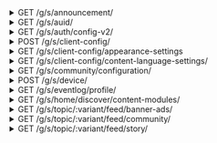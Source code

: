 <details>
<summary>GET /g/s/announcement/</summary>
GET the current announcement. This is actually just info about a bunch of communities and public chats

__query strings__

|name|description|required|
| - | - | - |
|start|paginated data index offset. Difference to|False|
|size|max number of items to get for paginated requests|False|
|language|Content language to be returned|False|

__headers__

|name|description|required|
| - | - | - |
|NDCDEVICEID|The device id generated by the app. See|True|
|NDC-MSG-SIG|Message signature (?) generated by the app|False|
|SMDEVICEID|I don't know, seems to be a non-string hex number|False|
|AUID|The auid (UUIDv4) generated on amino servers for this client, retrieved with GET /g/s/auid|False|

__responses__

- 200 - Info Retrieved
Info Retrieved

Announcement blogs and threads were retrieved

```JSON
{
    "communityInfoMapping": {
        "<ndcId>": "{...}           <Community object>"
    },
    "paging": "{...}                <Paging info>",
    "playlistInThreadList": {
        "<->": "                    <Info about videos playing in chat threads>",
        "<UUIDv4 thread id>": {
            "currentItemIndex": "14 <Playlist length>",
            "currentItemStatus": "2 <Likely playlist current index>",
            "items": [
                "{...}              <Youtube video object>"
            ]
        }
    },
    "threadList": [
        "{...}                      <Chat thread object>"
    ],
    "userInfoInThread": {
        "<->": "                    <Info about users in chat threads>",
        "<UUIDv4 thread id>": {
            "userProfileCount": 2,
            "userProfileList": [
                "{...}              <User object>"
            ]
        }
    }
}
```

- 200:0 - api:ok
api:ok

The request was successful. This is not a separate response, but included in every 200 response's json

```JSON
{
    "api:message": "OK",
    "api:timestamp": "2020-01-22T23:49:13Z  <API timestamp>",
    "api:statuscode": "0                    <Statuscode 0 is ok>",
    "api:duration": "0.010s                 <Processing time>"
}
```

- 400:104 - Missing NDCDEVICEID
Missing NDCDEVICEID

The NDCDEVICEID header was not included, or did not compute on amino servers

```JSON
{
    "api:message": "Invalid Request. Please update to the latest version. If the problem continues, please contact us.",
    "api:timestamp": "2020-01-22T22:11:28Z  <API timestamp>",
    "api:statuscode": "104                  <Statuscode 104 represents a bad NDCDEVICEID header>",
    "api:duration": "0.000s                 <Processing time>"
}
```


</details>


<details>
<summary>GET /g/s/auid/</summary>
GET an auid for this device

__query strings__

|name|description|required|
| - | - | - |
|deviceId|Same as NDCDEVICEID|True|

__headers__

|name|description|required|
| - | - | - |
|NDCDEVICEID|The device id generated by the app. See|True|
|NDC-MSG-SIG|Message signature (?) generated by the app|False|
|SMDEVICEID|I don't know, seems to be a non-string hex number|False|
|AUID|The auid (UUIDv4) generated on amino servers for this client, retrieved with GET /g/s/auid|False|

__responses__

- 200 - auid Generated
auid Generated

An auid was generated and returned by the server. It may now be used in request headers

```JSON
{
    "auid": "...    <UUIDv4>"
}
```

- 200:0 - api:ok
api:ok

The request was successful. This is not a separate response, but included in every 200 response's json

```JSON
{
    "api:message": "OK",
    "api:timestamp": "2020-01-22T23:49:13Z  <API timestamp>",
    "api:statuscode": "0                    <Statuscode 0 is ok>",
    "api:duration": "0.010s                 <Processing time>"
}
```

- 400:104 - Missing NDCDEVICEID
Missing NDCDEVICEID

The NDCDEVICEID header was not included, or did not compute on amino servers

```JSON
{
    "api:message": "Invalid Request. Please update to the latest version. If the problem continues, please contact us.",
    "api:timestamp": "2020-01-22T22:11:28Z  <API timestamp>",
    "api:statuscode": "104                  <Statuscode 104 represents a bad NDCDEVICEID header>",
    "api:duration": "0.000s                 <Processing time>"
}
```


</details>


<details>
<summary>GET /g/s/auth/config-v2/</summary>
GET auth config data (unknown use)

__headers__

|name|description|required|
| - | - | - |
|NDCDEVICEID|The device id generated by the app. See|True|
|NDC-MSG-SIG|Message signature (?) generated by the app|False|
|SMDEVICEID|I don't know, seems to be a non-string hex number|False|
|AUID|The auid (UUIDv4) generated on amino servers for this client, retrieved with GET /g/s/auid|False|

__responses__

- 200 - Config Recieved
Config Recieved

Data with an unknown purpose is recieved

```JSON
{
    "mobileSignUpProviderList": [
        8
    ]
}
```

- 200:0 - api:ok
api:ok

The request was successful. This is not a separate response, but included in every 200 response's json

```JSON
{
    "api:message": "OK",
    "api:timestamp": "2020-01-22T23:49:13Z  <API timestamp>",
    "api:statuscode": "0                    <Statuscode 0 is ok>",
    "api:duration": "0.010s                 <Processing time>"
}
```

- 400:104 - Missing NDCDEVICEID
Missing NDCDEVICEID

The NDCDEVICEID header was not included, or did not compute on amino servers

```JSON
{
    "api:message": "Invalid Request. Please update to the latest version. If the problem continues, please contact us.",
    "api:timestamp": "2020-01-22T22:11:28Z  <API timestamp>",
    "api:statuscode": "104                  <Statuscode 104 represents a bad NDCDEVICEID header>",
    "api:duration": "0.000s                 <Processing time>"
}
```


</details>


<details>
<summary>POST /g/s/client-config/</summary>
POST device information for configuration. Likely related to analytics / telemetry

__headers__

|name|description|required|
| - | - | - |
|NDCDEVICEID|The device id generated by the app. See|True|
|NDC-MSG-SIG|Message signature (?) generated by the app|False|
|SMDEVICEID|I don't know, seems to be a non-string hex number|False|
|AUID|The auid (UUIDv4) generated on amino servers for this client, retrieved with GET /g/s/auid|False|

```JSON
{
    "packageName": "com.narvii.amino.master <android app package?>",
    "versionCode": "00000                   <likely app version, also sent in user-agent header next to package name>",
    "androidAPI": "21                       <Android api version. This example is 21, or android 5.0>",
    "model": "SCH-R530U                     <Phone device model. This example is a US Cellular Galaxy S3>",
    "device": "d2usc                        <Another way to identify the phone model>",
    "timestamp": "1579580222209             <request time in ms>"
}
```

__responses__

- 200 - Client Configured
Client Configured

The client config was accepted

```JSON
{
    "clientConfig": {
        "<->": "<Unknown, was empty in api calls made by my client>"
    }
}
```

- 200:0 - api:ok
api:ok

The request was successful. This is not a separate response, but included in every 200 response's json

```JSON
{
    "api:message": "OK",
    "api:timestamp": "2020-01-22T23:49:13Z  <API timestamp>",
    "api:statuscode": "0                    <Statuscode 0 is ok>",
    "api:duration": "0.010s                 <Processing time>"
}
```

- 400:104 - Missing NDCDEVICEID
Missing NDCDEVICEID

The NDCDEVICEID header was not included, or did not compute on amino servers

```JSON
{
    "api:message": "Invalid Request. Please update to the latest version. If the problem continues, please contact us.",
    "api:timestamp": "2020-01-22T22:11:28Z  <API timestamp>",
    "api:statuscode": "104                  <Statuscode 104 represents a bad NDCDEVICEID header>",
    "api:duration": "0.000s                 <Processing time>"
}
```


</details>


<details>
<summary>GET /g/s/client-config/appearance-settings</summary>
GET the app appearance settings

__headers__

|name|description|required|
| - | - | - |
|NDCDEVICEID|The device id generated by the app. See|True|
|NDC-MSG-SIG|Message signature (?) generated by the app|False|
|SMDEVICEID|I don't know, seems to be a non-string hex number|False|
|AUID|The auid (UUIDv4) generated on amino servers for this client, retrieved with GET /g/s/auid|False|

__responses__

- 200 - Appearance Settings
Appearance Settings

The appearance objects to use was retrieved

```JSON
{
    "backgroundMediaList": [
        [
            "100    <Media, always 100?>",
            "...    <URL to an image>",
            "null   <unknown purpose>"
        ]
    ]
}
```

- 200:0 - api:ok
api:ok

The request was successful. This is not a separate response, but included in every 200 response's json

```JSON
{
    "api:message": "OK",
    "api:timestamp": "2020-01-22T23:49:13Z  <API timestamp>",
    "api:statuscode": "0                    <Statuscode 0 is ok>",
    "api:duration": "0.010s                 <Processing time>"
}
```

- 400:104 - Missing NDCDEVICEID
Missing NDCDEVICEID

The NDCDEVICEID header was not included, or did not compute on amino servers

```JSON
{
    "api:message": "Invalid Request. Please update to the latest version. If the problem continues, please contact us.",
    "api:timestamp": "2020-01-22T22:11:28Z  <API timestamp>",
    "api:statuscode": "104                  <Statuscode 104 represents a bad NDCDEVICEID header>",
    "api:duration": "0.000s                 <Processing time>"
}
```


</details>


<details>
<summary>GET /g/s/client-config/content-language-settings/</summary>
GET the app content language settings

__headers__

|name|description|required|
| - | - | - |
|NDCDEVICEID|The device id generated by the app. See|True|
|NDC-MSG-SIG|Message signature (?) generated by the app|False|
|SMDEVICEID|I don't know, seems to be a non-string hex number|False|
|AUID|The auid (UUIDv4) generated on amino servers for this client, retrieved with GET /g/s/auid|False|

__responses__

- 200 - Language Settings
Language Settings

The language settings were retrieved

```JSON
{
    "contentLanguageSettings": {
        "language": "en     <The language preference>"
    }
}
```

- 200:0 - api:ok
api:ok

The request was successful. This is not a separate response, but included in every 200 response's json

```JSON
{
    "api:message": "OK",
    "api:timestamp": "2020-01-22T23:49:13Z  <API timestamp>",
    "api:statuscode": "0                    <Statuscode 0 is ok>",
    "api:duration": "0.010s                 <Processing time>"
}
```

- 400:104 - Missing NDCDEVICEID
Missing NDCDEVICEID

The NDCDEVICEID header was not included, or did not compute on amino servers

```JSON
{
    "api:message": "Invalid Request. Please update to the latest version. If the problem continues, please contact us.",
    "api:timestamp": "2020-01-22T22:11:28Z  <API timestamp>",
    "api:statuscode": "104                  <Statuscode 104 represents a bad NDCDEVICEID header>",
    "api:duration": "0.000s                 <Processing time>"
}
```


</details>


<details>
<summary>GET /g/s/community/configuration/</summary>
GET community config info

__headers__

|name|description|required|
| - | - | - |
|NDCDEVICEID|The device id generated by the app. See|True|
|NDC-MSG-SIG|Message signature (?) generated by the app|False|
|SMDEVICEID|I don't know, seems to be a non-string hex number|False|
|AUID|The auid (UUIDv4) generated on amino servers for this client, retrieved with GET /g/s/auid|False|

__responses__

- 200 - Community Config
Community Config

Community config was retrieved

```JSON
{
    "configuration": {
        "appearance": {},
        "page": {},
        "module": {
            "post": {
                "enabled": true,
                "postType": {
                    "screeningRoom": {
                        "privilege": {
                            "type": "5          <Unknown use>",
                            "minLevel": "100    <Unknown use>"
                        },
                        "enabled": true
                    },
                    "story": "{...}             <Same privilege format",
                    "liveMode": "{...}          <Same privilege format",
                    "publicChatRooms": "{...}   <Same privilege format"
                }
            },
            "chat": {
                "enabled": true,
                "spamProtectionEnabled": true,
                "avChat": {
                    "screeningRoomEnabled": true,
                    "audioEnabled": "true       <Probably in-chat voice>",
                    "videoEnabled": "false      <Probably in-chat video>",
                    "audio2Enabled": "true      <Probably in-chat voice>"
                },
                "publicChat": "{...}            <Same privilege format>"
            }
        },
        "general": {
            "videoUploadPolicy": 1
        }
    }
}
```

- 200:0 - api:ok
api:ok

The request was successful. This is not a separate response, but included in every 200 response's json

```JSON
{
    "api:message": "OK",
    "api:timestamp": "2020-01-22T23:49:13Z  <API timestamp>",
    "api:statuscode": "0                    <Statuscode 0 is ok>",
    "api:duration": "0.010s                 <Processing time>"
}
```

- 400:104 - Missing NDCDEVICEID
Missing NDCDEVICEID

The NDCDEVICEID header was not included, or did not compute on amino servers

```JSON
{
    "api:message": "Invalid Request. Please update to the latest version. If the problem continues, please contact us.",
    "api:timestamp": "2020-01-22T22:11:28Z  <API timestamp>",
    "api:statuscode": "104                  <Statuscode 104 represents a bad NDCDEVICEID header>",
    "api:duration": "0.000s                 <Processing time>"
}
```


</details>


<details>
<summary>POST /g/s/device/</summary>
POST a device configuration

__headers__

|name|description|required|
| - | - | - |
|NDCDEVICEID|The device id generated by the app. See|True|
|NDC-MSG-SIG|Message signature (?) generated by the app|False|
|SMDEVICEID|I don't know, seems to be a non-string hex number|False|
|AUID|The auid (UUIDv4) generated on amino servers for this client, retrieved with GET /g/s/auid|False|

```JSON
{
    "deviceID": "...                        <device id generated by the app>",
    "bundleID": "com.narvii.amino.master    <android app package?>",
    "clientType": "100                      <always 100>",
    "timezone": "-300                       <timezone number code>",
    "systemPushEnabled": "true              <true by default on new install>",
    "locale": "en_US                        <locale string>",
    "deviceToken": "...                     <device token generated by the app>",
    "deviceTokenType": "1                   <always 1?>",
    "timestamp": "1579580530965             <request time in ms>"
}
```

__responses__

- 200 - Device Configured
Device Configured

The device config was accepted

```JSON
{
    "devOptions": "null     <?>"
}
```

- 200:0 - api:ok
api:ok

The request was successful. This is not a separate response, but included in every 200 response's json

```JSON
{
    "api:message": "OK",
    "api:timestamp": "2020-01-22T23:49:13Z  <API timestamp>",
    "api:statuscode": "0                    <Statuscode 0 is ok>",
    "api:duration": "0.010s                 <Processing time>"
}
```

- 400:104 - Missing NDCDEVICEID
Missing NDCDEVICEID

The NDCDEVICEID header was not included, or did not compute on amino servers

```JSON
{
    "api:message": "Invalid Request. Please update to the latest version. If the problem continues, please contact us.",
    "api:timestamp": "2020-01-22T22:11:28Z  <API timestamp>",
    "api:statuscode": "104                  <Statuscode 104 represents a bad NDCDEVICEID header>",
    "api:duration": "0.000s                 <Processing time>"
}
```


</details>


<details>
<summary>GET /g/s/eventlog/profile/</summary>
GET the eventlog for the current profile (appears to be device profile by auid, not necessarily amino profile)

__query strings__

|name|description|required|
| - | - | - |
|language|language code used, example being `en`. Affects experiments|False|

__headers__

|name|description|required|
| - | - | - |
|NDCDEVICEID|The device id generated by the app. See|True|
|NDC-MSG-SIG|Message signature (?) generated by the app|False|
|SMDEVICEID|I don't know, seems to be a non-string hex number|False|
|AUID|The auid (UUIDv4) generated on amino servers for this client, retrieved with GET /g/s/auid|False|

__responses__

- 200 - Eventlog Retrieved
Eventlog Retrieved

The eventlog for this device profile. This data appears to be related to AB experiments

```JSON
{
    "globalStrategyInfo": "{...}        <json string literal with unknown meaning>",
    "uid": "None                        <Unknown. Probably another UUIDv4>",
    "contentLanguage": "en              <Primary app language>",
    "signUpStrategy": "2                <Signup method. Variants unknown>",
    "landingOption": "4                 <Landing option. Variants unknown>",
    "interestPickerStyle": "3           <Style for the interest picker. Variants unknown>",
    "auid": "...                        <This device's auid>",
    "needTriggerInterestPicker": "true  <unknown meaning>",
    "participatedExperiments": {
        "userVectorCommunitySimilarityChannel": 1,
        "retentionSrPush": 2,
        "landingOptionExp": 2,
        "communitySearchExp": 2,
        "communitySearchRerankExp": 1,
        "<->": "                        <various AB experiment values>"
    }
}
```

- 200:0 - api:ok
api:ok

The request was successful. This is not a separate response, but included in every 200 response's json

```JSON
{
    "api:message": "OK",
    "api:timestamp": "2020-01-22T23:49:13Z  <API timestamp>",
    "api:statuscode": "0                    <Statuscode 0 is ok>",
    "api:duration": "0.010s                 <Processing time>"
}
```

- 400:104 - Missing NDCDEVICEID
Missing NDCDEVICEID

The NDCDEVICEID header was not included, or did not compute on amino servers

```JSON
{
    "api:message": "Invalid Request. Please update to the latest version. If the problem continues, please contact us.",
    "api:timestamp": "2020-01-22T22:11:28Z  <API timestamp>",
    "api:statuscode": "104                  <Statuscode 104 represents a bad NDCDEVICEID header>",
    "api:duration": "0.000s                 <Processing time>"
}
```


</details>


<details>
<summary>GET /g/s/home/discover/content-modules/</summary>
GET content modules for homepage discovery. This includes community info, stories, ads, ect

__query strings__

|name|description|required|
| - | - | - |
|v|Likely a verson number. Changing to numbers or strings, or omission, seems to have no effect|False|

__headers__

|name|description|required|
| - | - | - |
|NDCDEVICEID|The device id generated by the app. See|True|
|NDC-MSG-SIG|Message signature (?) generated by the app|False|
|SMDEVICEID|I don't know, seems to be a non-string hex number|False|
|AUID|The auid (UUIDv4) generated on amino servers for this client, retrieved with GET /g/s/auid|False|

__responses__

- 200 - Content Modules
Content Modules

discovery content modules were retrieved

```JSON
{
    "contentModuleList": [
        {
            "-": "community cards",
            "contentObjectType": "16                <Unknown, probably content type id>",
            "contentPoolId": "en                    <Unknown, probably content language>",
            "contentVariety": "1                    <Unknown, appears to be related to dataUrl path>",
            "createdTime": "2019-12-31T08:38:32Z    <Likely content created at>",
            "customizable": "false                  <Amino stuff seems to be false, ads seem true>",
            "dataUrl": "/topic/0/feed/community?... <URL to this content, see GET /g/s/topic/0/feed...>",
            "displayName": "Recommended Communities <Name to put on the header of this section",
            "ext": {
                "<->": "                            <Ads seem to have field `adUnitId`>"
            },
            "extensions": "null                     <Always seems to be null>",
            "isVirtual": "false                     <Only discover topics button seems to be true>",
            "moduleId": "...                        <UUIDv4 of this item>",
            "moduleName": "Recommended Communities  <Name of this module>",
            "moduleType": "RecommendedCommunities   <Type of this module. Related to contentObjectType?>",
            "status": "0                            <Appears to always be zero>",
            "style": "GeneralCommunityCard          <Style of this item>",
            "topicLocked": "false                   <Unknown use of `locked` in this context",
            "uid": "...                             <UUIDv4 of... something>",
            "userRemovable": "false                 <Unknown, probably related to frontpage stuff being not remuvable>",
            "visibility": "1                        <Likely a visibility bool>"
        },
        {
            "-": "an ad",
            "contentObjectType": "151                              <Unknown, probably content type id>",
            "contentPoolId": "                                     <Unknown, probably content language>",
            "contentVariety": "0                                   <Unknown, appears to be related to dataUrl path>",
            "createdTime": "2019-12-31T08:38:32Z                   <Likely content created at>",
            "customizable": "true                                  <Amino stuff seems to be false, ads seem true>",
            "dataUrl": "/topic/0/feed/banner-ads?...               <URL to this content, see GET /g/s/topic/0/feed...>",
            "displayName": "Recommended Communities                <Name to put on the header of this section",
            "ext": {
                "adUnitId": "703300                                <ID to look up this ad. Used in GET `dataUrl`"
            },
            "extensions": "null                                    <Always seems to be null>",
            "isVirtual": "false                                    <Only discover topics button seems to be true>",
            "moduleId": "...                                       <UUIDv4 of this item>",
            "moduleName": "Little Red series for all EN users      <Name of this module>",
            "moduleType": "CustomizedBannerAds                     <Type of this module. Related to contentObjectType>",
            "status": "0                                           <Appears to always be zero>",
            "style": "BannerSizeMedium                               <Style of this item>",
            "topicLocked": "false                                  <Unknown use of `locked` in this context",
            "uid": "...                                            <UUIDv4 of... something>",
            "userRemovable": "false                                <Unknown, probably related to frontpage stuff being not remuvable>",
            "visibility": "1                                       <Likely a visibility bool>"
        }
    ]
}
```

- 200:0 - api:ok
api:ok

The request was successful. This is not a separate response, but included in every 200 response's json

```JSON
{
    "api:message": "OK",
    "api:timestamp": "2020-01-22T23:49:13Z  <API timestamp>",
    "api:statuscode": "0                    <Statuscode 0 is ok>",
    "api:duration": "0.010s                 <Processing time>"
}
```

- 400:104 - Missing NDCDEVICEID
Missing NDCDEVICEID

The NDCDEVICEID header was not included, or did not compute on amino servers

```JSON
{
    "api:message": "Invalid Request. Please update to the latest version. If the problem continues, please contact us.",
    "api:timestamp": "2020-01-22T22:11:28Z  <API timestamp>",
    "api:statuscode": "104                  <Statuscode 104 represents a bad NDCDEVICEID header>",
    "api:duration": "0.000s                 <Processing time>"
}
```


</details>


<details>
<summary>GET /g/s/topic/:variant/feed/banner-ads/</summary>
GET a piece of media for a topic. Usually seems to be used in homepage exploration

__url arguments__

|name|description|required|
| - | - | - |
|variant|The variant of this topic item. Nonzero values seem to have no effect|False|

__query strings__

|name|description|required|
| - | - | - |
|adUnitId|The id of this add, which is a number|True|
|pagingType|Seems to have no effect, default value is `t`|False|
|size|max number of items to get for paginated requests|False|
|categoryKey|Likely has to do with what type of items are returned. Logged out values seen include [`recommendation`, `fresh`]|False|

__headers__

|name|description|required|
| - | - | - |
|NDCDEVICEID|The device id generated by the app. See|True|
|NDC-MSG-SIG|Message signature (?) generated by the app|False|
|SMDEVICEID|I don't know, seems to be a non-string hex number|False|
|AUID|The auid (UUIDv4) generated on amino servers for this client, retrieved with GET /g/s/auid|False|

__responses__

- 200 - Banner Ads Retrieved
Banner Ads Retrieved

The banner ads matching this id were retrieved

```JSON
{
    "allItemCount": "1              <Total returnable item count>",
    "itemList": [
        {
            "adCampaignId": "803326             <Likely related to ad grouping by campaign, use unknown>",
            "deepLink": "ndc://topic/1390058    <Likely a hard link to this item, root URL unknown>",
            "imageUrl": "...                    <A URL to the image used, seems to be background images?>",
            "objectId": "803326                 <Seems to be the same as adCampaignId>",
            "objectType": "153                  <Type of this object. Matches those in GET /g/s/home/discover/content-modules/>",
            "strategyInfo": {
                "<->": "<This is a raw JSON string. It has been reformatted as JSON>",
                "adUnitId": "703323             <Matches the adUnitId query string>",
                "imageUrl": "...                <A URL to the used image, seesm to be the same as parent object>",
                "landingUrl": "...              <Seems to match parent object>",
                "objectId": "803326             <Seems to match parent object>",
                "objectType": "ad_campaign      <Unknown use>",
                "reqId": "...                   <A UUIDv4, use unknown>",
                "scenarioType": "banner-703323  <Seems to match banner-adUnitId, use unknown>",
                "uiPos": "0                     <Likely related to desired render position"
            }
        }
    ],
    "paging": "{...}                <Paging info>"
}
```

- 200:0 - api:ok
api:ok

The request was successful. This is not a separate response, but included in every 200 response's json

```JSON
{
    "api:message": "OK",
    "api:timestamp": "2020-01-22T23:49:13Z  <API timestamp>",
    "api:statuscode": "0                    <Statuscode 0 is ok>",
    "api:duration": "0.010s                 <Processing time>"
}
```

- 400:104 - Missing NDCDEVICEID
Missing NDCDEVICEID

The NDCDEVICEID header was not included, or did not compute on amino servers

```JSON
{
    "api:message": "Invalid Request. Please update to the latest version. If the problem continues, please contact us.",
    "api:timestamp": "2020-01-22T22:11:28Z  <API timestamp>",
    "api:statuscode": "104                  <Statuscode 104 represents a bad NDCDEVICEID header>",
    "api:duration": "0.000s                 <Processing time>"
}
```


</details>


<details>
<summary>GET /g/s/topic/:variant/feed/community/</summary>
GET a list of communities. Usually for homepage display

__url arguments__

|name|description|required|
| - | - | - |
|variant|The variant of this topic item. Nonzero values seem to have no effect|False|

__query strings__

|name|description|required|
| - | - | - |
|type|the type of communities to get, observed include [`discover`, `discovery-list`]. Omission or arbitrary values will not fail the request, but will return zero values.|False|
|categoryKey|Likely has to do with what type of items are returned. Logged out values seen include [`recommendation`, `fresh`]|False|
|size|max number of items to get for paginated requests|False|
|pageToken|page token for paginated requests|False|
|pagingType|Seems to have no effect, default value is `t`|False|

__headers__

|name|description|required|
| - | - | - |
|NDCDEVICEID|The device id generated by the app. See|True|
|NDC-MSG-SIG|Message signature (?) generated by the app|False|
|SMDEVICEID|I don't know, seems to be a non-string hex number|False|
|AUID|The auid (UUIDv4) generated on amino servers for this client, retrieved with GET /g/s/auid|False|

__responses__

- 200 - Communities Retrieved
Communities Retrieved

The communities for frontpage display were retrieved

```JSON
{
    "allItemCount": "100    <Total returnable item count>",
    "communityList": [
        "{...}              <Community object>"
    ],
    "paging": "{...}        <Paging info>"
}
```

- 200:0 - api:ok
api:ok

The request was successful. This is not a separate response, but included in every 200 response's json

```JSON
{
    "api:message": "OK",
    "api:timestamp": "2020-01-22T23:49:13Z  <API timestamp>",
    "api:statuscode": "0                    <Statuscode 0 is ok>",
    "api:duration": "0.010s                 <Processing time>"
}
```

- 400:104 - Missing NDCDEVICEID
Missing NDCDEVICEID

The NDCDEVICEID header was not included, or did not compute on amino servers

```JSON
{
    "api:message": "Invalid Request. Please update to the latest version. If the problem continues, please contact us.",
    "api:timestamp": "2020-01-22T22:11:28Z  <API timestamp>",
    "api:statuscode": "104                  <Statuscode 104 represents a bad NDCDEVICEID header>",
    "api:duration": "0.000s                 <Processing time>"
}
```


</details>


<details>
<summary>GET /g/s/topic/:variant/feed/story/</summary>
GET a list of blogs for a topic.  Usually for homepage display

__url arguments__

|name|description|required|
| - | - | - |
|variant|The variant of this topic item. Nonzero values seem to have no effect|False|

__query strings__

|name|description|required|
| - | - | - |
|v|Likely a verson number. Changing to numbers or strings, or omission, seems to have no effect|False|
|type|the type of communities to get, observed include [`discover`, `discovery-list`]. Omission or arbitrary values will not fail the request, but will return zero values.|False|
|categoryKey|Likely has to do with what type of items are returned. Logged out values seen include [`recommendation`, `fresh`]|False|
|size|max number of items to get for paginated requests|False|
|pageToken|page token for paginated requests|False|
|pagingType|Seems to have no effect, default value is `t`|False|

__headers__

|name|description|required|
| - | - | - |
|NDCDEVICEID|The device id generated by the app. See|True|
|NDC-MSG-SIG|Message signature (?) generated by the app|False|
|SMDEVICEID|I don't know, seems to be a non-string hex number|False|
|AUID|The auid (UUIDv4) generated on amino servers for this client, retrieved with GET /g/s/auid|False|

__responses__

- 200 - Blogs Retrieved
Blogs Retrieved

The blogs for frontpage display were retrieved

```JSON
{
    "allItemCount": "400            <Total returnable item count>",
    "blogList": [
        "{...}                      <full `blog` object>"
    ],
    "communityInfoMapping": {
        "<->": "<community id (ndcId) -> short info",
        "192258706": {
            "<->": "                <Short amino community description>",
            "endpoint": "Tik        <Endpoint pointing to this community>",
            "icon": "...            <URL to the icon of this community",
            "name": "-TikTok Amino- <Name of this community>",
            "ndcId": "192258706     <Number ID of this community>",
            "status": "0            <Unknown>"
        }
    },
    "paging": "{...}                <Paging info>"
}
```

- 200:0 - api:ok
api:ok

The request was successful. This is not a separate response, but included in every 200 response's json

```JSON
{
    "api:message": "OK",
    "api:timestamp": "2020-01-22T23:49:13Z  <API timestamp>",
    "api:statuscode": "0                    <Statuscode 0 is ok>",
    "api:duration": "0.010s                 <Processing time>"
}
```

- 400:104 - Missing NDCDEVICEID
Missing NDCDEVICEID

The NDCDEVICEID header was not included, or did not compute on amino servers

```JSON
{
    "api:message": "Invalid Request. Please update to the latest version. If the problem continues, please contact us.",
    "api:timestamp": "2020-01-22T22:11:28Z  <API timestamp>",
    "api:statuscode": "104                  <Statuscode 104 represents a bad NDCDEVICEID header>",
    "api:duration": "0.000s                 <Processing time>"
}
```


</details>
